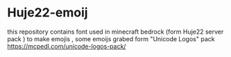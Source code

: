 # Huje22-emoij
this repository contains font used in minecraft bedrock (form Huje22 server pack ) to make emojis , some emoijs grabed form "Unicode Logos" pack https://mcpedl.com/unicode-logos-pack/
